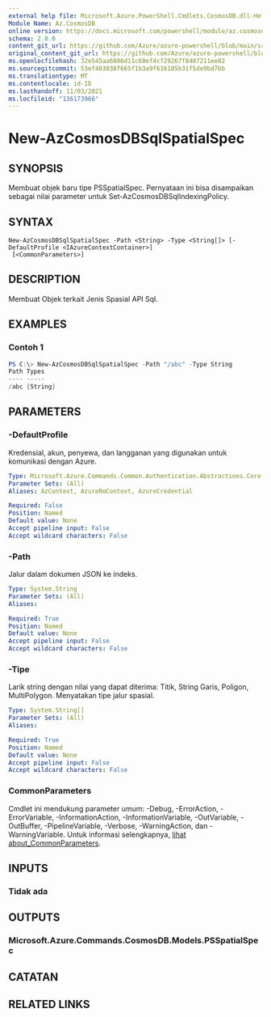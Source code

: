 ```yaml
---
external help file: Microsoft.Azure.PowerShell.Cmdlets.CosmosDB.dll-Help.xml
Module Name: Az.CosmosDB
online version: https://docs.microsoft.com/powershell/module/az.cosmosdb/new-azcosmosdbsqlspatialspec
schema: 2.0.0
content_git_url: https://github.com/Azure/azure-powershell/blob/main/src/CosmosDB/CosmosDB/help/New-AzCosmosDBSqlSpatialSpec.md
original_content_git_url: https://github.com/Azure/azure-powershell/blob/main/src/CosmosDB/CosmosDB/help/New-AzCosmosDBSqlSpatialSpec.md
ms.openlocfilehash: 32e545aa6806d11c60ef4cf29267f8407211ee02
ms.sourcegitcommit: 53ef403038f665f1b3a9f616185b31f5de9bd7bb
ms.translationtype: MT
ms.contentlocale: id-ID
ms.lasthandoff: 11/03/2021
ms.locfileid: "136173966"
---
```

# New-AzCosmosDBSqlSpatialSpec

## SYNOPSIS
Membuat objek baru tipe PSSpatialSpec. Pernyataan ini bisa disampaikan sebagai nilai parameter untuk Set-AzCosmosDBSqlIndexingPolicy.

## SYNTAX

```
New-AzCosmosDBSqlSpatialSpec -Path <String> -Type <String[]> [-DefaultProfile <IAzureContextContainer>]
 [<CommonParameters>]
```

## DESCRIPTION
Membuat Objek terkait Jenis Spasial API Sql.

## EXAMPLES

### Contoh 1
```powershell
PS C:\> New-AzCosmosDBSqlSpatialSpec -Path "/abc" -Type String
Path Types
---- -----
/abc {String}
```

## PARAMETERS

### -DefaultProfile
Kredensial, akun, penyewa, dan langganan yang digunakan untuk komunikasi dengan Azure.

```yaml
Type: Microsoft.Azure.Commands.Common.Authentication.Abstractions.Core.IAzureContextContainer
Parameter Sets: (All)
Aliases: AzContext, AzureRmContext, AzureCredential

Required: False
Position: Named
Default value: None
Accept pipeline input: False
Accept wildcard characters: False
```

### -Path
Jalur dalam dokumen JSON ke indeks.

```yaml
Type: System.String
Parameter Sets: (All)
Aliases:

Required: True
Position: Named
Default value: None
Accept pipeline input: False
Accept wildcard characters: False
```

### -Tipe
Larik string dengan nilai yang dapat diterima: Titik, String Garis, Poligon, MultiPolygon.
Menyatakan tipe jalur spasial.

```yaml
Type: System.String[]
Parameter Sets: (All)
Aliases:

Required: True
Position: Named
Default value: None
Accept pipeline input: False
Accept wildcard characters: False
```

### CommonParameters
Cmdlet ini mendukung parameter umum: -Debug, -ErrorAction, -ErrorVariable, -InformationAction, -InformationVariable, -OutVariable, -OutBuffer, -PipelineVariable, -Verbose, -WarningAction, dan -WarningVariable. Untuk informasi selengkapnya, [lihat about_CommonParameters](http://go.microsoft.com/fwlink/?LinkID=113216).

## INPUTS

### Tidak ada

## OUTPUTS

### Microsoft.Azure.Commands.CosmosDB.Models.PSSpatialSpec

## CATATAN

## RELATED LINKS
